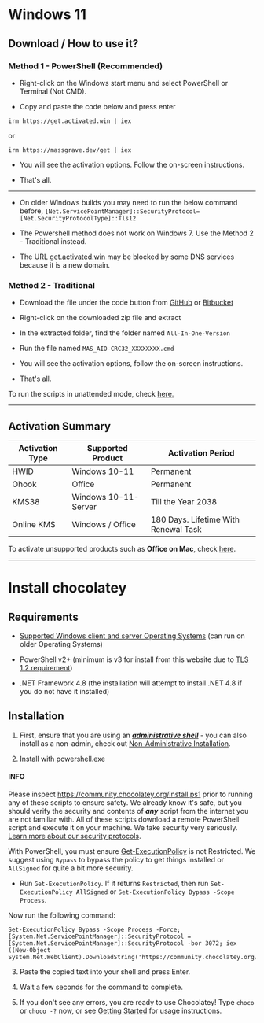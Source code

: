 # Windows 11

## Download / How to use it?

### Method 1 - PowerShell (Recommended)

- Right-click on the Windows start menu and select PowerShell or Terminal (Not CMD).

- Copy and paste the code below and press enter

```text
irm https://get.activated.win | iex
```

or

```text
irm https://massgrave.dev/get | iex
```

- You will see the activation options. Follow the on-screen instructions.

- That's all.

---

- On older Windows builds you may need to run the below command before,
    `[Net.ServicePointManager]::SecurityProtocol=[Net.SecurityProtocolType]::Tls12`

- The Powershell method does not work on Windows 7. Use the Method 2 - Traditional instead.

- The URL [get.activated.win](<http://get.activated.win>) may be blocked by some DNS services because it is a new domain.

### Method 2 - Traditional

- Download the file under the code button from [GitHub](<https://github.com/massgravel/Microsoft-Activation-Scripts>) or [Bitbucket](<https://bitbucket.org/WindowsAddict/microsoft-activation-scripts>)

- Right-click on the downloaded zip file and extract

- In the extracted folder, find the folder named `All-In-One-Version`

- Run the file named `MAS_AIO-CRC32_XXXXXXXX.cmd`

- You will see the activation options, follow the on-screen instructions.

- That's all.

To run the scripts in unattended mode, check [here.](<https://massgrave.dev/command_line_switches>)

---

## Activation Summary

| Activation Type                      | Supported Product                    | Activation Period                    |
| ------------------------------------ | ------------------------------------ | ------------------------------------ |
| HWID                                 | Windows 10-11                        | Permanent                            |
| Ohook                                | Office                               | Permanent                            |
| KMS38                                | Windows 10-11-Server                 | Till the Year 2038                   |
| Online KMS                           | Windows / Office                     | 180 Days. Lifetime With Renewal Task |

To activate unsupported products such as **Office on Mac**, check [here](<https://massgrave.dev/unsupported_products_activation>).

---

# Install chocolatey

## Requirements

- [Supported Windows client and server Operating Systems](<https://docs.chocolatey.org/en-us/chocolatey-components-dependencies-and-support-lifecycle#supported-windows-versions>) (can run on older Operating Systems)

- PowerShell v2+ (minimum is v3 for install from this website due to [TLS 1.2 requirement](<https://chocolatey.org/blog/remove-support-for-old-tls-versions>))

- .NET Framework 4.8 (the installation will attempt to install .NET 4.8 if you do not have it installed)

## Installation

1. First, ensure that you are using an [***administrative shell***](<https://www.howtogeek.com/194041/how-to-open-the-command-prompt-as-administrator-in-windows-10/>) \- you can also install as a non-admin, check out [Non-Administrative Installation](<https://docs.chocolatey.org/en-us/choco/setup#non-administrative-install>).

2. Install with powershell.exe

<div data-block-id="HSlFXfKj" data-callout-type="info" class="callout"><h4 data-block-id="LMpXbI_q">INFO</h4><p data-block-id="JabVuoge" data-spacing="double">Please inspect <a target="_blank" rel="noopener noreferrer nofollow" href="https://community.chocolatey.org/install.ps1">https://community.chocolatey.org/install.ps1</a> prior to running any of these scripts to ensure safety. We already know it's safe, but you should verify the security and contents of <strong><em>any</em></strong> script from the internet you are not familiar with. All of these scripts download a remote PowerShell script and execute it on your machine. We take security very seriously. <a target="_blank" rel="noopener noreferrer nofollow" href="https://docs.chocolatey.org/en-us/information/security">Learn more about our security protocols</a>.</p></div>

With PowerShell, you must ensure [Get-ExecutionPolicy](<https://go.microsoft.com/fwlink/?LinkID=135170>) is not Restricted. We suggest using `Bypass` to bypass the policy to get things installed or `AllSigned` for quite a bit more security.

- Run `Get-ExecutionPolicy`. If it returns `Restricted`, then run `Set-ExecutionPolicy AllSigned` or `Set-ExecutionPolicy Bypass -Scope Process`.

Now run the following command:

```
Set-ExecutionPolicy Bypass -Scope Process -Force; [System.Net.ServicePointManager]::SecurityProtocol = [System.Net.ServicePointManager]::SecurityProtocol -bor 3072; iex ((New-Object System.Net.WebClient).DownloadString('https://community.chocolatey.org/install.ps1'))
```

3. Paste the copied text into your shell and press Enter.

4. Wait a few seconds for the command to complete.

5. If you don't see any errors, you are ready to use Chocolatey! Type `choco` or `choco -?` now, or see [Getting Started](<https://docs.chocolatey.org/en-us/getting-started>) for usage instructions.